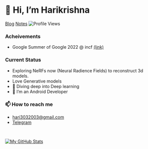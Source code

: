 # 👋 Hi, I’m Harikrishna
<a href="https://harikrishna-al.github.io/myBlog/" class="button">Blog</a>
<a href="https://harikrishna-al.github.io/notes/" class="button">Notes</a>
![Profile Views](https://komarev.com/ghpvc/?username=Harikrishna-AL)

### Acheivements
- Google Summer of Google 2022 @ incf <a href="https://github.com/Harikrishna-AL/GSoC_sub">(link)</a>
### Current Status
- Exploring NeRFs now (Neural Radience Fields) to reconstruct 3d models.
- Love Generative models
- 🤿 Diving deep into Deep learning
- 📱 I’m an Android Developer

### 📫 How to reach me 
- hari3032003@gmail.com
- <a href="https://t.me/Dragonixx_03">Telegram</a>


<!---
Harikrishna-AL/Harikrishna-AL is a ✨ special ✨ repository because its `README.md` (this file) appears on your GitHub profile.
You can click the Preview link to take a look at your changes.
--->

<br>

[![My GitHub Stats](https://github-readme-stats.vercel.app/api/?username=Harikrishna-AL&count_private=true&theme=tokyonight&showicons=true)]() 
